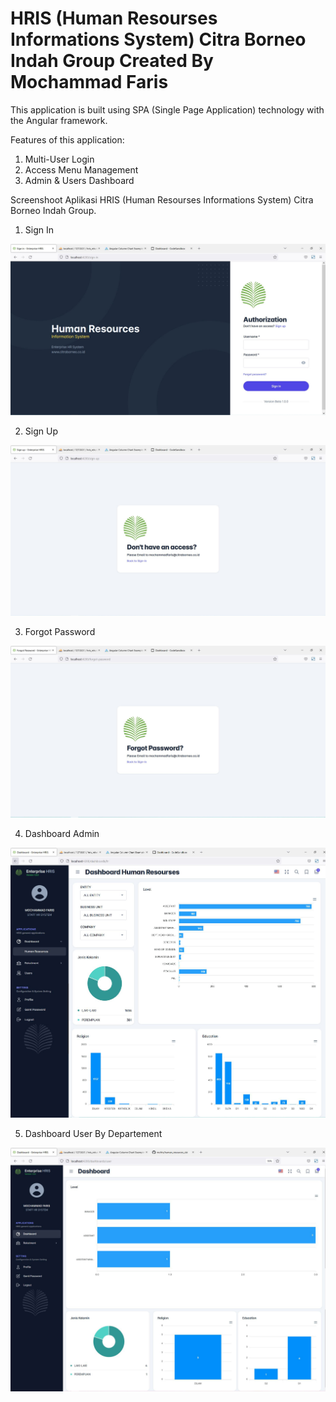 # HRIS (Human Resourses Informations System) Citra Borneo Indah Group Created By Mochammad Faris
This application is built using SPA (Single Page Application) technology with the Angular framework.

Features of this application:
1. Multi-User Login
2. Access Menu Management
3. Admin & Users Dashboard

Screenshoot Aplikasi HRIS (Human Resourses Informations System) Citra Borneo Indah Group.
1. Sign In
<img src="https://github.com/mofris/human_resources_cbi/blob/master/dokumentasi/login.JPG">

2. Sign Up
<img src="https://github.com/mofris/human_resources_cbi/blob/master/dokumentasi/sign-up.JPG">

3. Forgot Password
<img src="https://github.com/mofris/human_resources_cbi/blob/master/dokumentasi/forgot.JPG">

4. Dashboard Admin
<img src="https://github.com/mofris/human_resources_cbi/blob/master/dokumentasi/dashboard_admin.jpg">

5. Dashboard User By Departement
<img src="https://github.com/mofris/human_resources_cbi/blob/master/dokumentasi/dashboard_user_fix.jpg">
